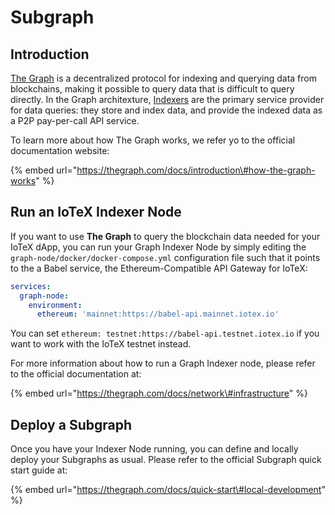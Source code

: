 # Subgraph

## Introduction

[The Graph](https://thegraph.com/docs/introduction#what-the-graph-is) is a decentralized protocol for indexing and querying data from blockchains, making it possible to query data that is difficult to query directly. In the Graph architexture, [Indexers](https://thegraph.com/docs/introduction#how-the-graph-works) are the primary service provider for data queries: they store and index data, and provide the indexed data as a P2P pay-per-call API service. 

To learn more about how The Graph works, we refer yo to the official documentation website:

{% embed url="https://thegraph.com/docs/introduction\#how-the-graph-works" %}

## Run an IoTeX Indexer Node

If you want to use **The Graph** to query the blockchain data needed for your IoTeX dApp, you can run your Graph Indexer Node by simply editing the `graph-node/docker/docker-compose.yml` configuration file such that it points to the a Babel service, the Ethereum-Compatible API Gateway for IoTeX:

```yaml
services:
  graph-node:
    environment:
      ethereum: 'mainnet:https://babel-api.mainnet.iotex.io'
```

You can set  `ethereum: testnet:https://babel-api.testnet.iotex.io` if you want to work with the IoTeX testnet instead.

For more information about how to run a Graph Indexer node, please refer to the official documentation at:

{% embed url="https://thegraph.com/docs/network\#infrastructure" %}

## Deploy a Subgraph

Once you have your Indexer Node running, you can define and locally deploy your Subgraphs as usual. Please refer to the official Subgraph quick start guide at:

{% embed url="https://thegraph.com/docs/quick-start\#local-development" %}



